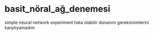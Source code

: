 # basit_nöral_ağ_denemesi
simple neural network experiment
hata olabilir donanım gereksinimlerini karşılıyamadım 
